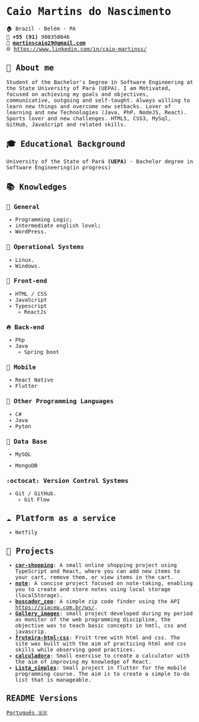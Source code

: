 <samp>
  
# Caio Martins do Nascimento
<!--**Studying web and mobile development with .Net Core, React, and Xamarin.** -->

:house:    Brazil - Belém - PA <br>
:iphone:   **+55 (91)** 980358046 <br>
:email:  **martinscaio29@gmail.com** <br>
🌐  https://www.linkedin.com/in/caio-martinss/

<!-- ##### Hi recruiter :smiley:, I hope my story keeps you entertained until the end of the page, thanks for taking an interest in my resume :beginner:. -->

## :bell: About me
Student of the Bachelor's Degree in Software Engineering at the State University of Pará (UEPA). I am Motivated, focused on achieving my goals and objectives, communicative, outgoing and self-taught. Always willing to learn new things and overcome new setbacks. Lover of learning and new Technologies (Java, PhP, NodeJS, React). Sports lover and new challenges. HTML5, CSS3, MySql, GitHub, JavaScript and related skills.

## :mortar_board: Educational Background
University of the State of Pará **(UEPA)** - Bachelor degree in Software Engineering(in progress)  <br>

<!-- ## :computer: Experience

### [Regional Labor Court](https://www.trt8.jus.br/)
* Test analyst with **Selenium Java** (January 2017 - January 2018)
* **Description:**  
   * In search of new challenges, I joined as an intern at TRT8 to learn and grow from more experienced developers. My main task was to write and run test scrips with **selenium web driver** to assert if the product developed was free from bugs and generate reports about the software based on the result of these tests. In addition to that, I also was responsible to write, extend, or correct documentation about test cases.  
-->

## :books: Knowledges

### :pushpin: General
* Programming Logic;
* intermediate english level;
* WordPress.
<!-- * Good knowledge of SQL databases. -->
<!-- * Database Modeling (DER). -->
<!--  * Unit & Integration tests. -->
<!-- * Design Patterns. -->
<!-- * Docker. -->

### :penguin: Operational Systems
* Linux.
* Windows.

### :ocean: Front-end
* HTML / CSS  
* JavaScript
* Typescript
    * ReactJs

 ### :fire: Back-end
<!-- * C#
  * .Net Core  -->
* Php
* Java
    * Spring boot
<!-- * Python
    * Flask   -->
    
### :iphone: Mobile
<!-- * Xamarin -->
* React Native
* Flutter

### :muscle: Other Programming Languages
* C#
* Java
* Pyton
<!--  * Java 
* kotlin
* Prolog
* TypeScript  -->

### :floppy_disk: Data Base
* MySQL
<!-- * Sql Server -->
* MongoDB 

### :octocat: Version Control Systems
* Git / GitHub.
  * Git Flow

## :cloud: Platform as a service
<!-- * Heroku -->
* Netfily

## :open_file_folder: Projects
* [**car-shopping**](https://car-shoppingg.netlify.app/): A small online shopping project using TypeScript and React, where you can add new items to your cart, remove them, or view items in the cart.
* [**note**](https://cm-note.netlify.app/): A concise project focused on note-taking, enabling you to create and store notes using local storage (localStorage).
* [**buscador_cep**](https://busccep.netlify.app/): A simple zip code finder using the API https://viacep.com.br/ws/.
* [**Gallery_images**](https://github.com/CaioMartinss/Gallery_images): small project developed during my period as monitor of the web programming discipline, the objective was to teach basic concepts in hmtl, css and javascrip.
* [**fruteira-html-css**](https://fruteira-html-css.netlify.app/): Fruit tree with html and css. The site was built with the aim of practicing html and css skills while observing good practices.
* [**calculadora**](https://reactcalc1.netlify.app/): Small exercise to create a calculator with the aim of improving my knowledge of React.
* [**Lista_simples**](https://github.com/CaioMartinss/Lista_simples): Small project in flutter for the mobile programming course. The aim is to create a simple to-do list that is manageable.


<!-- ## :triangular_flag_on_post: What do I study? How do I study?
* I am currently a student at [**Alura**](https://cursos.alura.com.br), seeking knowledge in the aforementioned stacks and best practices,
always aiming to increase my productivity. In addition, I always try to test my new knowledge acquired in a project.
<br><br>
* As I said, I'm always looking forward to putting into practice knowledge learned in a project. Here you can see a [list](https://cursos.alura.com.br/user/renanrosa/fullCertificate/a57890dbb6b700bf240ff749ebfd913e) with all courses I have finished. 
<br><br>
* In addition to all I've already written, I attempt to improve my knowledge of stacks and technologies that I already know. I also try to get to know more about a subject by researching, reading books, or listening to podcasts. I solve most of my daily problems with researches, I'm adept at **agile methodologies** like **Scrum**.


## 📕 Published articles 




## ⛑️ Volunteer Work  -->


##   README Versions

[Português 🇧🇷](./README-pt.md) 

</samp>
